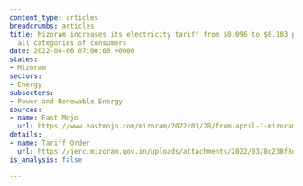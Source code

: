 ```yaml
---
content_type: articles
breadcrumbs: articles
title: Mizoram increases its electricity tariff from $0.096 to $0.103 per kWh for
  all categories of consumers
date: 2022-04-06 07:00:00 +0000
states:
- Mizoram
sectors:
- Energy
subsectors:
- Power and Renewable Energy
sources:
- name: East Mojo
  url: https://www.eastmojo.com/mizoram/2022/03/28/from-april-1-mizoram-households-to-pay-more-for-electricity/
details:
- name: Tariff Order
  url: https://jerc.mizoram.gov.in/uploads/attachments/2022/03/8c238f8da55f48d87d8cef813f919a5f/ped-tariff-order-for-fy2022-23-converted.pdf
is_analysis: false

---
```

